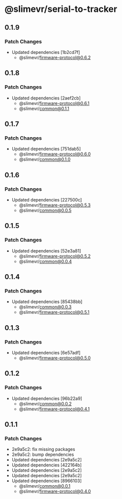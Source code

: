 # @slimevr/serial-to-tracker

## 0.1.9

### Patch Changes

- Updated dependencies [1b2cd7f]
  - @slimevr/firmware-protocol@0.6.2

## 0.1.8

### Patch Changes

- Updated dependencies [2aef2cb]
  - @slimevr/firmware-protocol@0.6.1
  - @slimevr/common@0.1.1

## 0.1.7

### Patch Changes

- Updated dependencies [751dab5]
  - @slimevr/firmware-protocol@0.6.0
  - @slimevr/common@0.1.0

## 0.1.6

### Patch Changes

- Updated dependencies [227500c]
  - @slimevr/firmware-protocol@0.5.3
  - @slimevr/common@0.0.5

## 0.1.5

### Patch Changes

- Updated dependencies [52e3a81]
  - @slimevr/firmware-protocol@0.5.2
  - @slimevr/common@0.0.4

## 0.1.4

### Patch Changes

- Updated dependencies [85438bb]
  - @slimevr/common@0.0.3
  - @slimevr/firmware-protocol@0.5.1

## 0.1.3

### Patch Changes

- Updated dependencies [6e57adf]
  - @slimevr/firmware-protocol@0.5.0

## 0.1.2

### Patch Changes

- Updated dependencies [96b22a9]
  - @slimevr/common@0.0.2
  - @slimevr/firmware-protocol@0.4.1

## 0.1.1

### Patch Changes

- 2e9a5c2: fix missing packages
- 2e9a5c2: bump dependencies
- Updated dependencies [2e9a5c2]
- Updated dependencies [422164b]
- Updated dependencies [2e9a5c2]
- Updated dependencies [2e9a5c2]
- Updated dependencies [8966103]
  - @slimevr/common@0.0.1
  - @slimevr/firmware-protocol@0.4.0
